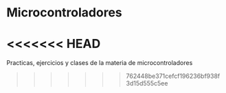 # Microcontroladores
<<<<<<< HEAD
=======
Practicas, ejercicios y clases de la materia de microcontroladores
>>>>>>> 762448be371cefcf196236bf938f3d15d555c5ee
